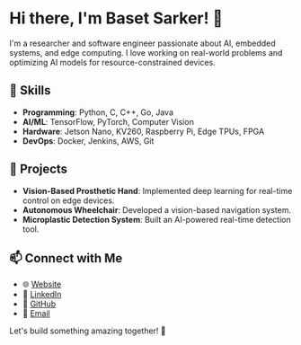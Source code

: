 # Hi there, I'm Baset Sarker! 👋

I'm a researcher and software engineer passionate about AI, embedded systems, and edge computing. 
I love working on real-world problems and optimizing AI models for resource-constrained devices.

## 🔧 Skills
- **Programming**: Python, C, C++, Go, Java
- **AI/ML**: TensorFlow, PyTorch, Computer Vision
- **Hardware**: Jetson Nano, KV260, Raspberry Pi, Edge TPUs, FPGA
- **DevOps**: Docker, Jenkins, AWS, Git

## 🚀 Projects
- **Vision-Based Prosthetic Hand**: Implemented deep learning for real-time control on edge devices.
- **Autonomous Wheelchair**: Developed a vision-based navigation system.
- **Microplastic Detection System**: Built an AI-powered real-time detection tool.

## 📫 Connect with Me
- 🌐 [Website](https://people.clarkson.edu/~sarkerm/)
- 🔗 [LinkedIn](https://linkedin.com/in/baset-sarker)
- 🐙 [GitHub](https://github.com/baset-sarker)
- 📧 [Email](mailto:sarkerm@clarkson.edu)

Let's build something amazing together! 🚀


